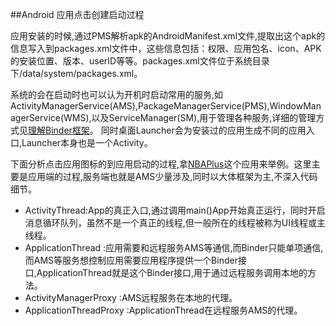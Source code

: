 ##Android 应用点击创建启动过程

应用安装的时候,通过PMS解析apk的AndroidManifest.xml文件,提取出这个apk的信息写入到packages.xml文件中，这些信息包括：权限、应用包名、icon、APK的安装位置、版本、userID等等。packages.xml文件位于系统目录下/data/system/packages.xml。

系统的会在启动时也可以认为开机时启动常用的服务,如ActivityManagerService(AMS),PackageManagerService(PMS),WindowManagerService(WMS),以及ServiceManager(SM),用于管理各种服务,详细的管理方式见[理解Binder框架](http://www.jianshu.com/p/9aa83e8b9ddb)。
同时桌面Launcher会为安装过的应用生成不同的应用入口,Launcher本身也是一个Activity。

下面分析点击应用图标的到应用启动的过程,拿[NBAPlus](https://github.com/SilenceDut/NBAPlus)这个应用来举例。这里主要是应用端的过程,服务端也就是AMS少量涉及,同时以大体框架为主,不深入代码细节。

- ActivityThread:App的真正入口,通过调用main()App开始真正运行，同时开启消息循环队列，虽然不是一个真正的线程,但一般所在的线程被称为UI线程或主线程。
- ApplicationThread :应用需要和远程服务AMS等通信,而Binder只能单项通信,而AMS等服务想控制应用需要应用程序提供一个Binder接口,ApplicationThread就是这个Binder接口,用于通过远程服务调用本地的方法。
- ActivityManagerProxy :AMS远程服务在本地的代理。
- ApplicationThreadProxy :ApplicationThread在远程服务AMS的代理。
